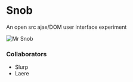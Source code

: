 # Snob

An open src ajax/DOM user interface experiment

![Mr Snob](http://1.bp.blogspot.com/-1SmfrCm23U0/UaQBdHHElvI/AAAAAAAAC0U/O8PDVc39CtI/s1600/Snobbery1.jpeg)

### Collaborators
* Slurp
* Laere
